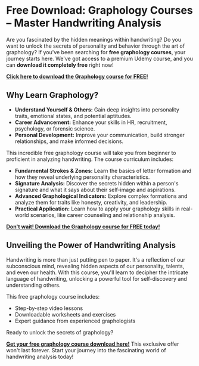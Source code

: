 # Free Download: Graphology Courses – Master Handwriting Analysis

Are you fascinated by the hidden meanings within handwriting? Do you want to unlock the secrets of personality and behavior through the art of graphology? If you've been searching for **free graphology courses**, your journey starts here. We've got access to a premium Udemy course, and you can **download it completely free** right now!

[**Click here to download the Graphology course for FREE!**](https://udemywork.com/graphology-courses)

## Why Learn Graphology?

*   **Understand Yourself & Others:** Gain deep insights into personality traits, emotional states, and potential aptitudes.
*   **Career Advancement:** Enhance your skills in HR, recruitment, psychology, or forensic science.
*   **Personal Development:** Improve your communication, build stronger relationships, and make informed decisions.

This incredible free graphology course will take you from beginner to proficient in analyzing handwriting. The course curriculum includes:

*   **Fundamental Strokes & Zones:** Learn the basics of letter formation and how they reveal underlying personality characteristics.
*   **Signature Analysis:** Discover the secrets hidden within a person's signature and what it says about their self-image and aspirations.
*   **Advanced Graphological Indicators:** Explore complex formations and analyze them for traits like honesty, creativity, and leadership.
*   **Practical Application:** Learn how to apply your graphology skills in real-world scenarios, like career counseling and relationship analysis.

[**Don't wait! Download the Graphology course for FREE today!**](https://udemywork.com/graphology-courses)

## Unveiling the Power of Handwriting Analysis

Handwriting is more than just putting pen to paper. It's a reflection of our subconscious mind, revealing hidden aspects of our personality, talents, and even our health. With this course, you'll learn to decipher the intricate language of handwriting, unlocking a powerful tool for self-discovery and understanding others.

This free graphology course includes:

*   Step-by-step video lessons
*   Downloadable worksheets and exercises
*   Expert guidance from experienced graphologists

Ready to unlock the secrets of graphology?

[**Get your free graphology course download here!**](https://udemywork.com/graphology-courses) This exclusive offer won't last forever. Start your journey into the fascinating world of handwriting analysis today!
